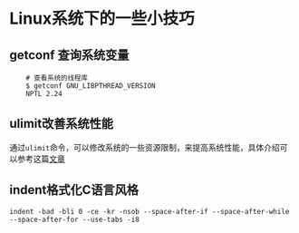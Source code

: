 # Linux系统下的一些小技巧

##  getconf 查询系统变量
```
    # 查看系统的线程库
    $ getconf GNU_LIBPTHREAD_VERSION
    NPTL 2.24
```

##  ulimit改善系统性能
通过`ulimit`命令，可以修改系统的一些资源限制，来提高系统性能，具体介绍可以参考这篇[文章](https://www.ibm.com/developerworks/cn/linux/l-cn-ulimit/)

##  indent格式化C语言风格
`indent -bad -bli 0 -ce -kr -nsob --space-after-if --space-after-while --space-after-for --use-tabs -i8
`

